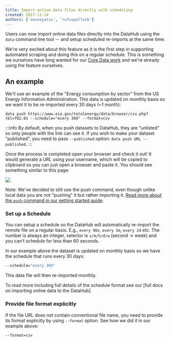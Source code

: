 ```yaml
---
title: Import online data files directly with scheduling
created: 2017-11-14
authors: ['anuveyatsu', 'rufuspollock']
---
```


Users can now import online data files directly into the DataHub using the `data` command line tool -- and setup scheduled re-imports at the same time.

We're very excited about this feature as it is the first step in supporting automated scraping and doing this on a regular schedule. This is something we ourselves have long wanted for our [Core Data work][core data] and we're already using the feature ourselves.

[core data]: https://datahub.io/core

## An example

We'll use an example of the "Energy consumption by sector" from the US Energy Information Administration. This data is updated on monthly basis so we want it to be re-imported every 30 days (~1 month):

```
data push https://www.eia.gov/totalenergy/data/browser/csv.php?tbl=T02.01 --schedule="every 30d" --format=csv
```

:::info
By default, when you push datasets to DataHub, they are "unlisted" so only people with the link can see it. If you wish to make your dataset "published", you need to pass `--published` option: `data push URL --published`.
:::

Once the process is completed open your browser and check it out! It would generate a URL using your username, which will be copied to clipboard so you can just open a browser and paste it. You should see something similar to this page:

![](/static/img/docs/scheduled-data.png)

Note: We've decided to still use the push command, even though unlike local data you are not "pushing" it but rather importing it. [Read more about the `push` command in our getting started guide][getting-started].

[getting-started]: http://datahub.io/docs/getting-started/publishing-data

### Set up a Schedule

You can  setup a schedule so the DataHub will automatically re-import the remote file on a regular basis. E.g., `every 90s`, `every 5m`, `every 2d` etc. The number is always an integer, selector is `s/m/h/d/w` (second -> week) and you can’t schedule for less than 60 seconds.

In our example above the dataset is updated on monthly basis so we have the schedule that runs every 30 days:

```bash
--schedule="every 30d"
```

This data file will then re-imported monthly.

To read more including full details of the schedule format see our [full docs on importing online data to the DataHub].

### Provide file format explicitly

If the file URL does not contain conventional file name, you need to provide its format explicitly by using `--format` option. See how we did it in our example above:

```bash
--format=csv
```
